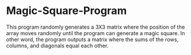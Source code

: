 # Magic-Square-Program

This program randomly generates a 3X3 matrix where the position of the array moves randomly until the program can generate a magic square.
In other word, the program outputs a matrix where the sums of the rows, columns, and diagonals equal each other.

